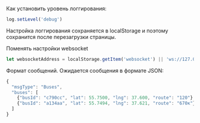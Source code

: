 Как установить уровень логгирования:

```js
log.setLevel('debug')
```
Настройка логгирования сохраняется в localStorage и поэтому сохранится после перезагрузки страницы.

Поменять настройки websocket

```js
let websocketAddress = localStorage.getItem('websocket') || 'ws://127.0.0.1:8000/ws';
```


Формат сообщений. Ожидается сообщения в формате JSON:
```js
{
  "msgType": "Buses",
  "buses": [
    {"busId": "c790сс", "lat": 55.7500, "lng": 37.600, "route": "120"},
    {"busId": "a134aa", "lat": 55.7494, "lng": 37.621, "route": "670к"},
  ]
}
```
